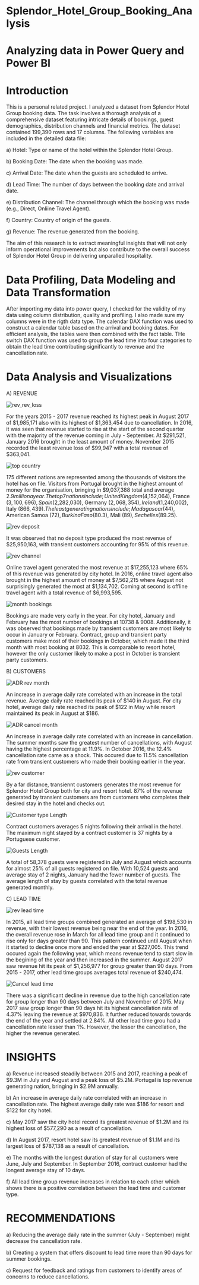 # Splendor_Hotel_Group_Booking_Analysis
# Analyzing data in Power Query and Power BI
# Introduction
This is a personal related project. I analyzed a dataset from Splendor Hotel Group booking data. The task involves a thorough analysis of a comprehensive dataset featuring intricate details of bookings, guest demographics, distribution channels and financial metrics. The dataset contained 199,390 rows and 17 columns. The following variables are included in the detailed data file:

a) Hotel: Type or name of the hotel within the Splendor Hotel Group.

b) Booking Date: The date when the booking was made.

c) Arrival Date: The date when the guests are scheduled to arrive.

d) Lead Time: The number of days between the booking date and arrival date.

e) Distribution Channel: The channel through which the booking was made (e.g., Direct, Onliine Travel Agent).

f) Country: Country of origin of the guests.

g) Revenue: The revenue generated from the booking.

The aim of this research is to extract meaningful insights that will not only inform operational improvements but also contribute to the overall success of Splendor Hotel Group in delivering unparalled hospitality.

# Data Profiling, Data Modeling and Data Transformation 
After importing my data into power query, I checked for the validity of my data using column distribution, quality and profiling. I also made sure my columns were in the rigth data type. The calendar DAX function was used to construct a calendar table based on the arrival and booking dates. For efficient analysis, the tables were then combined with the fact table. THe switch DAX function was used to group the lead time into four categories to obtain the lead time contributing significantly to revenue and the cancellation rate. 

# Data Analysis and Visualizations 

A) REVENUE

![rev_rev_loss](https://github.com/OlotoDamilola/Splendor_Hotel_Group_Booking_Analysis/assets/109422215/c651b60b-a3af-4ad0-9c91-8509fa7be204)

For the years 2015 - 2017 revenue reached its highest peak in August 2017 of $1,985,171 also with its highest of $1,363,454 due to cancellation. In 2016, it was seen that revenue started to rise at the start of the second quarter with the majority of the revenue coming in July - September. At $291,521, January 2016 brought in the least amount of money. November 2015 recorded the least revenue loss of $99,947 with a total revenue of $363,041.

![top country](https://github.com/OlotoDamilola/Splendor_Hotel_Group_Booking_Analysis/assets/109422215/5abac83b-7347-4b25-aadb-cdaeccbe3ce6) 

175 different nations are represented among the thousands of visitors the hotel has on file. Visitors from Portugal brought in the highest amount of money for the organisation, bringing in $9,037,388 total and average $2.9 million a year. The top 7 nations include; United Kingdom ($4,152,064), France ($3,100,696), Spain ($2,282,030), Germany ($2,068,354), Ireland ($1,240,002), Italy ($866,439). The least generating nations include; Madagascar ($44), American Samoa ($72), Burkina Faso ($80.3), Mali ($89), Sechelles ($89.25). 

![rev deposit](https://github.com/OlotoDamilola/Splendor_Hotel_Group_Booking_Analysis/assets/109422215/17d4a8a2-9d5b-4f80-8c51-2f066b8b4ac9) 

It was observed that no deposit type produced the most revenue of $25,950,163, with transient customers accounting for 95% of this revenue. 

![rev channel](https://github.com/OlotoDamilola/Splendor_Hotel_Group_Booking_Analysis/assets/109422215/d5f428ee-1171-437b-8a2c-7baf1a123273) 

Online travel agent generated the most revenue at $17,255,123 where 65% of this revenue was generated by city hotel. In 2016, online travel agent also brought in the highest amount of money at $7,562,215 where August not surprisingly generated the most at $1,134,702. Coming at second is offline travel agent with a total revenue of $6,993,595.

![month bookings](https://github.com/OlotoDamilola/Splendor_Hotel_Group_Booking_Analysis/assets/109422215/78a0f3d2-1b8a-4e2c-988d-5b8466c939e3) 

Bookings are made very early in the year. For city hotel, January and February has the most number of bookings at 10738 & 9008. Additionally, it was observed that bookings made by transient customers are most likely to occur in January or February. Contract, group and transient party customers make most of their bookings in October, which made it the third month with most booking at 8032. This is comparable to resort hotel, however the only customer likely to make a post in October is transient party customers.


B) CUSTOMERS

![ADR rev month](https://github.com/OlotoDamilola/Splendor_Hotel_Group_Booking_Analysis/assets/109422215/2b4f6b3a-299d-4ba2-a324-9dbb1cff5083)

An increase in average daily rate correlated with an increase in the total revenue. Average daily rate reached its peak of $140 in August. For city hotel, average daily rate reached its peak of $122 in May while resort maintained its peak in August at $186. 

![ADR cancel month](https://github.com/OlotoDamilola/Splendor_Hotel_Group_Booking_Analysis/assets/109422215/8b7291ee-a18e-48be-a3ec-c7f0c62faa05) 

An increase in average daily rate correlated with an increase in cancellation. The summer months saw the greatest number of cancellations, with August having the highest percentage at 11.9%. In October 2016, the 12.4% cancellation rate came as a shock. This occured due to 11.5% cancellation rate from transient customers who made their booking earlier in the year. 

![rev customer](https://github.com/OlotoDamilola/Splendor_Hotel_Group_Booking_Analysis/assets/109422215/d683a014-0ec7-433c-ac52-c484db02e897)

By a far distance, transiennt customers generates the most revenue for Splendor Hotel Group both for city and resort hotel. 87% of the revenue generated by transient customers are from customers who completes their desired stay in the hotel and checks out. 

![Customer type Length](https://github.com/OlotoDamilola/Splendor_Hotel_Group_Booking_Analysis/assets/109422215/aec1659e-c01a-44e1-8234-d8661bf36726) 

Contract customers averages 5 nights following their arrival in the hotel. The maximum night stayed by a contract customer is 37 nights by a Portuguese customer. 

![Guests Length](https://github.com/OlotoDamilola/Splendor_Hotel_Group_Booking_Analysis/assets/109422215/b52c98c8-6ccf-412c-a766-6f325e8050fc) 

A total of 58,378 guests were registered in July and August which accounts for almost 25% of all guests registered on file. With 10,524 guests and average stay of 2 nights, January had the fewer number of guests. The average length of stay by guests correlated with the total revenue generated monthly. 


C) LEAD TIME 

![rev lead time](https://github.com/OlotoDamilola/Splendor_Hotel_Group_Booking_Analysis/assets/109422215/83ebd294-60c4-4d93-b6f0-a1432af10201)

In 2015, all lead time groups combined generated an average of $198,530 in revenue, with their lowest revenue being near the end of the year. In 2016, the overall revenue rose in March for all lead time group and it continued to rise only for days greater than 90. This pattern continued until August when it started to decline once more and ended the year at $227,005. This trend occured again the following year, which means revenue tend to start slow in the begining of the year and then increased in the summer. August 2017 saw revenue hit its peak of $1,256,977 for group greater than 90 days. From 2015 - 2017, other lead time groups averages total revenue of $240,474. 

![Cancel lead time](https://github.com/OlotoDamilola/Splendor_Hotel_Group_Booking_Analysis/assets/109422215/81816574-d2b5-4fee-9adf-76de25791ac4) 

There was a significant decline in revenue due to the high cancellation rate for group longer than 90 days between July and November of 2015. May 2017 saw group longer than 90 days hit its highest cancellation rate of 4.37% leaving the revenue at $970,836. It further reduced towards towards the end of the year and settled at 2.84%. All other lead time grou had a cancellation rate lesser than 1%. However, the lesser the cancellation, the higher the revenue generated. 

# INSIGHTS 

a) Revenue increased steadily between 2015 and 2017, reaching a peak of $9.3M in July and August and a peak loss of $5.2M. Portugal is top revenue generating nation, bringing in $2.9M annually.

b) An increase in average daily rate correlated with an increase in cancellation rate. The highest average daily rate was $186 for resort and $122 for city hotel.

c) May 2017 saw the city hotel record its greatest revenue of $1.2M and its highest loss of $577,290 as a result of cancellation.

d) In August 2017, resort hotel saw its greatest revenue of $1.1M and its largest loss of $787,138 as a result of cancellation.

e) The months with the longest duration of stay for all customers were June, July and September. In September 2016, contract customer had the longest average stay of 10 days.

f) All lead time group revenue increases in relation to each other which shows there is a positive correlation between the lead time and customer type.


# RECOMMENDATIONS

a) Reducing the average daily rate in the summer (July - September) might decrease the cancellation rate.

b) Creating a system that offers discount to lead time more than 90 days for summer bookings.

c) Request for feedback and ratings from customers to identify areas of concerns to reduce cancellations.


























